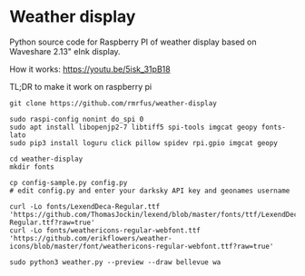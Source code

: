 # Weather display

Python source code for Raspberry PI of weather display based on Waveshare 2.13" eInk display.

How it works: https://youtu.be/5isk_31pB18

TL;DR to make it work on raspberry pi

```
git clone https://github.com/rmrfus/weather-display

sudo raspi-config nonint do_spi 0
sudo apt install libopenjp2-7 libtiff5 spi-tools imgcat geopy fonts-lato
sudo pip3 install loguru click pillow spidev rpi.gpio imgcat geopy

cd weather-display
mkdir fonts

cp config-sample.py config.py
# edit config.py and enter your darksky API key and geonames username

curl -Lo fonts/LexendDeca-Regular.ttf 'https://github.com/ThomasJockin/lexend/blob/master/fonts/ttf/LexendDeca-Regular.ttf?raw=true'
curl -Lo fonts/weathericons-regular-webfont.ttf 'https://github.com/erikflowers/weather-icons/blob/master/font/weathericons-regular-webfont.ttf?raw=true'

sudo python3 weather.py --preview --draw bellevue wa
```
